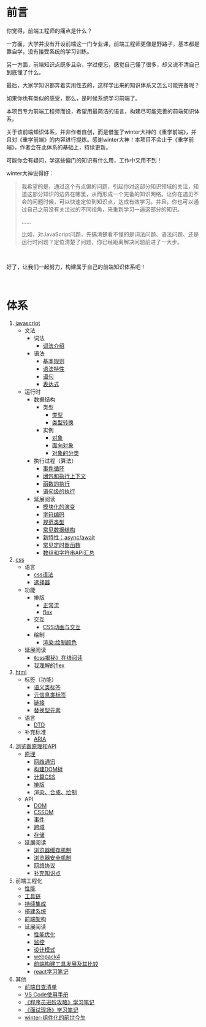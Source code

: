 # 前言

你觉得，前端工程师的痛点是什么？

一方面，大学并没有开设前端这一门专业课，前端工程师更像是野路子，基本都是靠自学，没有接受系统的学习训练。

另一方面，前端知识点既多且杂，学过便忘，感觉自己懂了很多，却又说不清自己到底懂了什么。

最后，大家学知识都奔着实用性去的，这样学出来的知识体系又怎么可能完备呢？

如果你也有类似的感受，那么，是时候系统学习前端了。

本项目专为前端工程师而设，希望用最简洁的语言，构建尽可能完善的前端知识体系。

关于该前端知识体系，并非作者自创，而是借鉴了winter大神的《重学前端》，并且对《重学前端》的内容进行提炼。感谢winter大神！本项目不会止于《重学前端》，作者会在此体系的基础上，持续更新。

可能你会有疑问，学这些偏门的知识有什么用，工作中又用不到！

winter大神说得好：

> 我希望的是，通过这个有点偏的问题，引起你对这部分知识领域的关注，知道这部分知识的边界在哪里，从而形成一个完备的知识网络。让你在遇见不会的问题时候，可以快速定位到知识点，达成有效学习。并且，你也可以通过自己之前没有关注过的不同视角，来重新学习一遍这部分的知识。
>
> ……
>
> 比如，对JavaScript问题，先搞清楚看不懂的是词法问题、语法问题、还是运行时问题？定位清楚了问题，你已经距离解决问题前进了一大步。

<br/>

好了，让我们一起努力，构建属于自己的前端知识体系吧！

<br/>

# 体系

1. [javascript][000]
    - 文法
        * 词法
            + [词法介绍][001]
        * 语法
            + [基本规则][002]
            + [语法特性][003]
            + [语句][004]
            + [表达式][005]
    - 运行时
        * 数据结构
            + 类型
                * [类型][006]
                * [类型转换][016]
            + 实例
                * [对象][007]
                * [面向对象][008]
                * [对象的分类][009]
        * 执行过程（算法）
            + [事件循环][011]
            + [闭包和执行上下文][012]
            + [函数的执行][013]
            + [语句级的执行][014]
        * 延展阅读
            + [模块化的演变][018]
            + [字符编码][015]
            + [规范类型][017]
            + [常见数据结构][010]
            + [新特性：async/await][019]
            + [常见定时器函数][020]
            + [数组和字符串API汇总][021]
            <!-- + [算法与数据结构汇总][022] -->
2. [css][100]
    - 语言
        + [css语法][101]
        + [选择器][102]
    - 功能
        + 排版
            - [正常流][103]
            - [flex][104]
        + 交互
            - [CSS动画与交互][105]
        + 绘制
            - [渲染:绘制颜色][106]
    - 延展阅读
        + [《css揭秘》在线阅读](http://cdn.luoyelusheng.cn/assets/books/css%E6%8F%AD%E7%A7%98.pdf)
        + [我理解的flex][107]
3. [html][200]
    - 标签（功能）
        + [语义类标签][201]
        + [元信息类标签][202]
        + [链接][203]
        + [替换型元素][204]
    - 语言
        + [DTD][205]
    - 补充标准
        + [ARIA][206]
4. [浏览器原理和API][300]
    - [原理][301]
        - [网络通讯][302]
        - [构建DOM树][303]
        - [计算CSS][304]
        - [排版][305]
        - [渲染、合成、绘制][306]
    - API
        + [DOM][311]
        + [CSSOM][312]
        + [事件][313]
        + [跨域][314]
        + [存储][315]
    - 延展阅读
        + [浏览器缓存机制][308]
        + [浏览器安全机制][309]
        + [网络协议][310]
        - [补充知识点][307]
5. 前端工程化
    - [性能][401]
    - [工具链][403]
    - [持续集成][404]
    - [搭建系统][405]
    - [前端架构][406]
    - 延展阅读
        - [性能优化][402]
        - [监控][407]
        - [设计模式][408]
        - [webpack4][409]
        - [前端构建工具发展及其比较][411]
        - [react学习笔记][410]
6. 其他
    - [前端自查清单](https://mp.weixin.qq.com/s/A8YyeM2N2MP23gEMzVLesw)
    - [VS Code使用手册][501]
    - [《程序员进阶攻略》学习笔记][502]
    - [《面试现场》学习笔记][505]
    - [winter-组件化的前世今生][506]
    



[000]: https://github.com/jiangxia/FE-Knowledge/blob/master/posts/0-JavaScript/JS概述.md
[001]: https://github.com/jiangxia/FE-Knowledge/blob/master/posts/0-JavaScript/词法.md
[002]: https://github.com/jiangxia/FE-Knowledge/blob/master/posts/0-JavaScript/基本规则.md
[003]: https://github.com/jiangxia/FE-Knowledge/blob/master/posts/0-JavaScript/语法特性.md
[004]: https://github.com/jiangxia/FE-Knowledge/blob/master/posts/0-JavaScript/语句.md
[005]: https://github.com/jiangxia/FE-Knowledge/blob/master/posts/0-JavaScript/表达式.md
[006]: https://github.com/jiangxia/FE-Knowledge/blob/master/posts/0-JavaScript/类型.md
[007]: https://github.com/jiangxia/FE-Knowledge/blob/master/posts/0-JavaScript/对象.md
[008]: https://github.com/jiangxia/FE-Knowledge/blob/master/posts/0-JavaScript/面向对象.md
[009]: https://github.com/jiangxia/FE-Knowledge/blob/master/posts/0-JavaScript/对象的分类.md
[010]: https://github.com/jiangxia/FE-Knowledge/blob/master/posts/0-JavaScript/常见数据结构.md
[011]: https://github.com/jiangxia/FE-Knowledge/blob/master/posts/0-JavaScript/事件循环.md
[012]: https://github.com/jiangxia/FE-Knowledge/blob/master/posts/0-JavaScript/闭包和执行上下文.md
[013]: https://github.com/jiangxia/FE-Knowledge/blob/master/posts/0-JavaScript/函数的执行.md
[014]: https://github.com/jiangxia/FE-Knowledge/blob/master/posts/0-JavaScript/语句级的执行.md
[015]: https://github.com/jiangxia/FE-Knowledge/blob/master/posts/0-JavaScript/字符编码.md
[016]: https://github.com/jiangxia/FE-Knowledge/blob/master/posts/0-JavaScript/类型转换.md
[017]: https://github.com/jiangxia/FE-Knowledge/blob/master/posts/0-JavaScript/规范类型.md
[018]: https://github.com/jiangxia/FE-Knowledge/blob/master/posts/0-JavaScript/模块化的演变.md
[019]: https://github.com/jiangxia/FE-Knowledge/blob/master/posts/0-JavaScript/async.md
[020]: https://github.com/jiangxia/FE-Knowledge/blob/master/posts/0-JavaScript/常见定时器函数.md
[021]: https://github.com/jiangxia/FE-Knowledge/blob/master/posts/0-JavaScript/数组和字符串API汇总.md
[022]: https://github.com/jiangxia/FE-Knowledge/blob/master/posts/0-JavaScript/算法与数据结构汇总.md



[100]: https://github.com/jiangxia/FE-Knowledge/blob/master/posts/1-css/CSS概述.md
[101]: https://github.com/jiangxia/FE-Knowledge/blob/master/posts/1-css/css语法.md
[102]: https://github.com/jiangxia/FE-Knowledge/blob/master/posts/1-css/选择器.md
[103]: https://github.com/jiangxia/FE-Knowledge/blob/master/posts/1-css/正常流.md
[104]: https://github.com/jiangxia/FE-Knowledge/blob/master/posts/1-css/flex.md
[105]: https://github.com/jiangxia/FE-Knowledge/blob/master/posts/1-css/CSS动画与交互.md
[106]: https://github.com/jiangxia/FE-Knowledge/blob/master/posts/1-css/绘制颜色.md
[107]: https://github.com/jiangxia/FE-Knowledge/blob/master/posts/1-css/我理解的flex.md




[200]: https://github.com/jiangxia/FE-Knowledge/blob/master/posts/2-html/html概述.md
[201]: https://github.com/jiangxia/FE-Knowledge/blob/master/posts/2-html/语义类标签.md
[202]: https://github.com/jiangxia/FE-Knowledge/blob/master/posts/2-html/元信息类标签.md
[203]: https://github.com/jiangxia/FE-Knowledge/blob/master/posts/2-html/链接.md
[204]: https://github.com/jiangxia/FE-Knowledge/blob/master/posts/2-html/替换型元素.md
[205]: https://github.com/jiangxia/FE-Knowledge/blob/master/posts/2-html/DTD.md
[206]: https://github.com/jiangxia/FE-Knowledge/blob/master/posts/2-html/ARIA.md




[300]: https://github.com/jiangxia/FE-Knowledge/blob/master/posts/3-浏览器原理和api/浏览器原理和API概述.md
[301]: https://github.com/jiangxia/FE-Knowledge/blob/master/posts/3-浏览器原理和api/浏览器实现原理概述.md
[302]: https://github.com/jiangxia/FE-Knowledge/blob/master/posts/3-浏览器原理和api/网络通讯.md
[303]: https://github.com/jiangxia/FE-Knowledge/blob/master/posts/3-浏览器原理和api/构建DOM树.md
[304]: https://github.com/jiangxia/FE-Knowledge/blob/master/posts/3-浏览器原理和api/计算CSS.md
[305]: https://github.com/jiangxia/FE-Knowledge/blob/master/posts/3-浏览器原理和api/排版.md
[306]: https://github.com/jiangxia/FE-Knowledge/blob/master/posts/3-浏览器原理和api/渲染、合成、绘制.md
[307]: https://github.com/jiangxia/FE-Knowledge/blob/master/posts/3-浏览器原理和api/补充知识点.md
[308]: https://github.com/jiangxia/FE-Knowledge/blob/master/posts/3-浏览器原理和api/浏览器缓存机制.md
[309]: https://github.com/jiangxia/FE-Knowledge/blob/master/posts/3-浏览器原理和api/浏览器安全机制.md
[310]: https://github.com/jiangxia/FE-Knowledge/blob/master/posts/3-浏览器原理和api/网络协议.md
[311]: https://github.com/jiangxia/FE-Knowledge/blob/master/posts/3-浏览器原理和api/DOM.md
[312]: https://github.com/jiangxia/FE-Knowledge/blob/master/posts/3-浏览器原理和api/CSSOM.md
[313]: https://github.com/jiangxia/FE-Knowledge/blob/master/posts/3-浏览器原理和api/事件.md
[314]: https://github.com/jiangxia/FE-Knowledge/blob/master/posts/3-浏览器原理和api/跨域.md
[315]: https://github.com/jiangxia/FE-Knowledge/blob/master/posts/3-浏览器原理和api/存储.md



[402]: https://github.com/jiangxia/FE-Knowledge/blob/master/posts/4-前端工程化/性能优化.md
[401]: https://github.com/jiangxia/FE-Knowledge/blob/master/posts/4-前端工程化/性能.md
[403]: https://github.com/jiangxia/FE-Knowledge/blob/master/posts/4-前端工程化/工具链.md
[404]: https://github.com/jiangxia/FE-Knowledge/blob/master/posts/4-前端工程化/持续集成.md
[405]: https://github.com/jiangxia/FE-Knowledge/blob/master/posts/4-前端工程化/搭建系统.md
[406]: https://github.com/jiangxia/FE-Knowledge/blob/master/posts/4-前端工程化/前端架构.md
[407]: https://github.com/jiangxia/FE-Knowledge/blob/master/posts/4-前端工程化/监控.md
[408]: https://github.com/jiangxia/FE-Knowledge/blob/master/posts/4-前端工程化/设计模式.md
[409]: https://github.com/jiangxia/FE-Knowledge/blob/master/posts/4-前端工程化/webpack4学习笔记.md
[410]: https://github.com/jiangxia/FE-Knowledge/blob/master/posts/4-前端工程化/react学习笔记.md
[411]: https://github.com/jiangxia/FE-Knowledge/blob/master/posts/4-前端工程化/前端构建工具发展及其比较.md


[501]: https://www.yuque.com/mingyi-8nuow/rm3h54/gdf9cq
[502]: https://github.com/jiangxia/FE-Knowledge/blob/master/posts/5-其他/《程序员进阶攻略》学习笔记.md
[505]: https://github.com/jiangxia/FE-Knowledge/blob/master/posts/5-其他/《面试现场》学习笔记.md
[506]: https://github.com/jiangxia/FE-Knowledge/blob/master/posts/5-其他/winter-组件化的前世今生.md